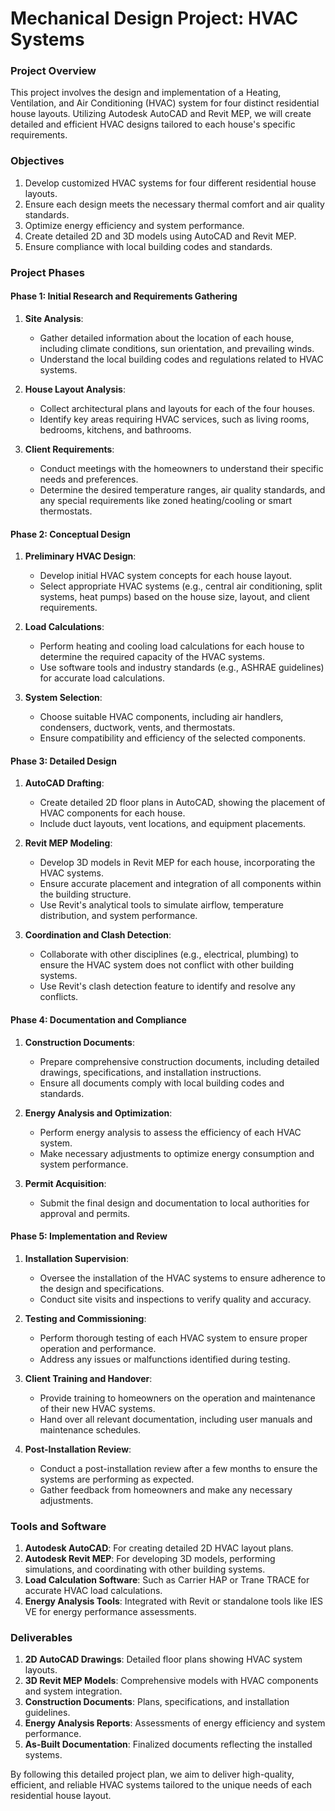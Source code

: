 # Mechanical Design Project: HVAC Systems

### Project Overview
This project involves the design and implementation of a Heating, Ventilation, and Air Conditioning (HVAC) system for four distinct residential house layouts. Utilizing Autodesk AutoCAD and Revit MEP, we will create detailed and efficient HVAC designs tailored to each house's specific requirements. 

### Objectives
1. Develop customized HVAC systems for four different residential house layouts.
2. Ensure each design meets the necessary thermal comfort and air quality standards.
3. Optimize energy efficiency and system performance.
4. Create detailed 2D and 3D models using AutoCAD and Revit MEP.
5. Ensure compliance with local building codes and standards.

### Project Phases

#### Phase 1: Initial Research and Requirements Gathering
1. **Site Analysis**:
   - Gather detailed information about the location of each house, including climate conditions, sun orientation, and prevailing winds.
   - Understand the local building codes and regulations related to HVAC systems.

2. **House Layout Analysis**:
   - Collect architectural plans and layouts for each of the four houses.
   - Identify key areas requiring HVAC services, such as living rooms, bedrooms, kitchens, and bathrooms.

3. **Client Requirements**:
   - Conduct meetings with the homeowners to understand their specific needs and preferences.
   - Determine the desired temperature ranges, air quality standards, and any special requirements like zoned heating/cooling or smart thermostats.

#### Phase 2: Conceptual Design
1. **Preliminary HVAC Design**:
   - Develop initial HVAC system concepts for each house layout.
   - Select appropriate HVAC systems (e.g., central air conditioning, split systems, heat pumps) based on the house size, layout, and client requirements.

2. **Load Calculations**:
   - Perform heating and cooling load calculations for each house to determine the required capacity of the HVAC systems.
   - Use software tools and industry standards (e.g., ASHRAE guidelines) for accurate load calculations.

3. **System Selection**:
   - Choose suitable HVAC components, including air handlers, condensers, ductwork, vents, and thermostats.
   - Ensure compatibility and efficiency of the selected components.

#### Phase 3: Detailed Design
1. **AutoCAD Drafting**:
   - Create detailed 2D floor plans in AutoCAD, showing the placement of HVAC components for each house.
   - Include duct layouts, vent locations, and equipment placements.

2. **Revit MEP Modeling**:
   - Develop 3D models in Revit MEP for each house, incorporating the HVAC systems.
   - Ensure accurate placement and integration of all components within the building structure.
   - Use Revit's analytical tools to simulate airflow, temperature distribution, and system performance.

3. **Coordination and Clash Detection**:
   - Collaborate with other disciplines (e.g., electrical, plumbing) to ensure the HVAC system does not conflict with other building systems.
   - Use Revit's clash detection feature to identify and resolve any conflicts.

#### Phase 4: Documentation and Compliance
1. **Construction Documents**:
   - Prepare comprehensive construction documents, including detailed drawings, specifications, and installation instructions.
   - Ensure all documents comply with local building codes and standards.

2. **Energy Analysis and Optimization**:
   - Perform energy analysis to assess the efficiency of each HVAC system.
   - Make necessary adjustments to optimize energy consumption and system performance.

3. **Permit Acquisition**:
   - Submit the final design and documentation to local authorities for approval and permits.

#### Phase 5: Implementation and Review
1. **Installation Supervision**:
   - Oversee the installation of the HVAC systems to ensure adherence to the design and specifications.
   - Conduct site visits and inspections to verify quality and accuracy.

2. **Testing and Commissioning**:
   - Perform thorough testing of each HVAC system to ensure proper operation and performance.
   - Address any issues or malfunctions identified during testing.

3. **Client Training and Handover**:
   - Provide training to homeowners on the operation and maintenance of their new HVAC systems.
   - Hand over all relevant documentation, including user manuals and maintenance schedules.

4. **Post-Installation Review**:
   - Conduct a post-installation review after a few months to ensure the systems are performing as expected.
   - Gather feedback from homeowners and make any necessary adjustments.

### Tools and Software
1. **Autodesk AutoCAD**: For creating detailed 2D HVAC layout plans.
2. **Autodesk Revit MEP**: For developing 3D models, performing simulations, and coordinating with other building systems.
3. **Load Calculation Software**: Such as Carrier HAP or Trane TRACE for accurate HVAC load calculations.
4. **Energy Analysis Tools**: Integrated with Revit or standalone tools like IES VE for energy performance assessments.

### Deliverables
1. **2D AutoCAD Drawings**: Detailed floor plans showing HVAC system layouts.
2. **3D Revit MEP Models**: Comprehensive models with HVAC components and system integration.
3. **Construction Documents**: Plans, specifications, and installation guidelines.
4. **Energy Analysis Reports**: Assessments of energy efficiency and system performance.
5. **As-Built Documentation**: Finalized documents reflecting the installed systems.

By following this detailed project plan, we aim to deliver high-quality, efficient, and reliable HVAC systems tailored to the unique needs of each residential house layout.
